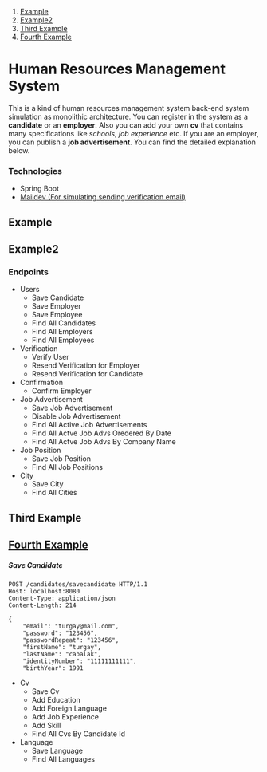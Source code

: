 1. [Example](#example)
2. [Example2](#example2)
3. [Third Example](#third-example)
4. [Fourth Example](#fourth-examplehttpwwwfourthexamplecom)



# Human Resources Management System

This is a kind of human resources management system back-end system simulation as monolithic architecture. You can register in the system as a **candidate** or an **employer**. Also you can add your own **cv** that contains many specifications like *schools*,  *job experience* etc. If you are an employer, you can publish a **job advertisement**. You can find the detailed explanation below.

### Technologies
- Spring Boot
- [Maildev (For simulating sending verification email)](https://maildev.github.io/maildev/)


## Example
## Example2



### Endpoints
- Users
    - Save Candidate
    - Save Employer
    - Save Employee
    - Find All Candidates
    - Find All Employers
    - Find All Employees
- Verification
    - Verify User
    - Resend Verification for Employer
    - Resend Verification for Candidate
- Confirmation
    - Confirm Employer
- Job Advertisement
    - Save Job Advertisement
    - Disable Job Advertisement
    - Find All Active Job Advertisements
    - Find All  Actve Job Advs Oredered By Date
    - Find All  Actve Job Advs By Company Name
- Job Position
    - Save Job Position
    - Find All Job Positions
- City
    - Save City
    - Find All Cities

## Third Example
## [Fourth Example](http://www.fourthexample.com)
##### Save Candidate
```
POST /candidates/savecandidate HTTP/1.1
Host: localhost:8080
Content-Type: application/json
Content-Length: 214

{
    "email": "turgay@mail.com",
    "password": "123456",
    "passwordRepeat": "123456",
    "firstName": "turgay",
    "lastName": "cabalak",
    "identityNumber": "11111111111",
    "birthYear": 1991
```

- Cv
    - Save Cv
    - Add Education
    - Add Foreign Language
    - Add Job Experience
    - Add Skill
    - Find All Cvs By Candidate Id
- Language
    - Save Language
    - Find All Languages

